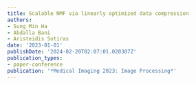 ```yaml
---
title: Scalable NMF via linearly optimized data compression
authors:
- Sung Min Ha
- Abdalla Bani
- Aristeidis Sotiras
date: '2023-01-01'
publishDate: '2024-02-20T02:07:01.020307Z'
publication_types:
- paper-conference
publication: '*Medical Imaging 2023: Image Processing*'
---
```

